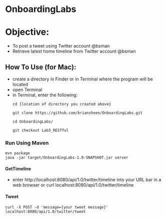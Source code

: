 # OnboardingLabs

# Objective:  

  - To post a tweet using Twitter account @bsman
  - Retrieve latest home timeline from Twitter account @bsman


## How To Use (for Mac):
  - create a directory in Finder or in Terminal where the program will be located
  - open Terminal
  - in Terminal, enter the following:
    ```
    cd {location of directory you created above}

    git clone https://github.com/briansheen/OnboardingLabs.git

    cd OnboardingLabs/

    git checkout Lab3_RESTful
    ```

### Run Using Maven

    mvn package
    java -jar target/OnboardingLabs-1.0-SNAPSHOT.jar server

#### GetTimeline

  - enter http://localhost:8080/api/1.0/twitter/timeline into your URL bar in a web browser
    or
    curl localhost:8080/api/1.0/twitter/timeline

#### Tweet

    curl -X POST -d 'message={your tweet message}' localhost:8080/api/1.0/twitter/tweet
